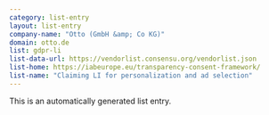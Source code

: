 ```yaml
---
category: list-entry
layout: list-entry
company-name: "Otto (GmbH &amp; Co KG)"
domain: otto.de
list: gdpr-li
list-data-url: https://vendorlist.consensu.org/vendorlist.json
list-home: https://iabeurope.eu/transparency-consent-framework/
list-name: "Claiming LI for personalization and ad selection"
---
```


This is an automatically generated list entry.
